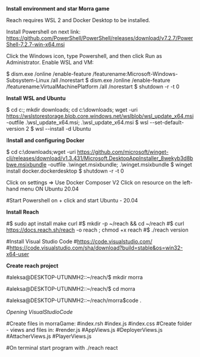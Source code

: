 **Install environment and star Morra game**

Reach requires WSL 2 and Docker Desktop to be installed.

Install Powershell on next link:
https://github.com/PowerShell/PowerShell/releases/download/v7.2.7/PowerShell-7.2.7-win-x64.msi

Click the Windows icon, type Powershell, and then click Run as Administrator. Enable WSL and VM:

$ dism.exe /online /enable-feature /featurename:Microsoft-Windows-Subsystem-Linux /all /norestart
$ dism.exe /online /enable-feature /featurename:VirtualMachinePlatform /all /norestart
$ shutdown -r -t 0

**Install WSL and Ubuntu**

$ cd c:\; mkdir downloads; cd c:\downloads; wget -uri https://wslstorestorage.blob.core.windows.net/wslblob/wsl_update_x64.msi -outfile .\wsl_update_x64.msi; .\wsl_update_x64.msi
$ wsl --set-default-version 2
$ wsl --install -d Ubuntu

I**Install and configuring Docker**

$ cd c:\downloads;wget -uri https://github.com/microsoft/winget-cli/releases/download/v1.3.431/Microsoft.DesktopAppInstaller_8wekyb3d8bbwe.msixbundle -outfile .\winget.msixbundle; .\winget.msixbundle
$ winget install docker.dockerdesktop
$ shutdown -r -t 0

Click on settings => Use Docker Composer V2
Click on resource on the left-hand menu ON Ubuntu 20.04

#Start Powershell on + click and start Ubuntu - 20.04

**Install Reach**

#$ sudo apt install make curl
#$ mkdir -p ~/reach && cd ~/reach
#$ curl https://docs.reach.sh/reach -o reach ; chmod +x reach
#$ ./reach version

#Install Visual Studio Code
#https://code.visualstudio.com/
#https://code.visualstudio.com/sha/download?build=stable&os=win32-x64-user 

**Create reach project**

#aleksa@DESKTOP-UTUNMH2::~/reach/$ mkdir  morra

#aleksa@DESKTOP-UTUNMH2::~/reach/$ cd morra

#aleksa@DESKTOP-UTUNMH2::~/reach/morra$code .

*Opening VisualStudioCode*

#Create files in morraGame:
#index.rsh
#index.js
#index.css
#Create folder - views and files in:
#render.js
#AppViews.js
#DeployerViews.js
#AttacherViews.js
#PlayerViews.js

#On terminal start program with ./reach react
